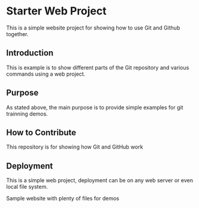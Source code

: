 # Starter Web Project

This is a simple website project for showing how to use Git and Github together.


## Introduction

This is example is to show different parts of the Git repository and various commands using a web project.


## Purpose

As stated above, the main purpose is to provide simple examples for git trainning demos.

## How to Contribute

This repository is for showing how Git and GitHub work

## Deployment

This is a simple web project, deployment can be on any web server or even local file system.



Sample website with plenty of files for demos